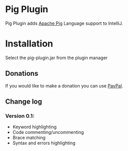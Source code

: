 # Pig Plugin
Pig Plugin adds [Apache Pig](http://pig.apache.org/) Language support to IntelliJ.


# Installation
Select the pig-plugin.jar from the plugin manager


## Donations
If you would like to make a donation you can use [PayPal](https://www.paypal.com/cgi-bin/webscr?cmd=_donations&business=T2DA32ERZGGXL&lc=US&currency_code=USD&bn=PP%2dDonationsBF%3abtn_donateCC_LG%2egif%3aNonHosted).


## Change log


### Version 0.1:
* Keyword highlighting
* Code commenting/uncommenting
* Brace matching
* Syntax and errors highlighting
